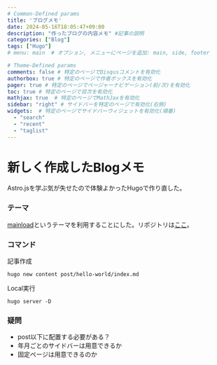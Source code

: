 ```yaml
---
# Common-Defined params
title: 'ブログメモ'
date: 2024-05-16T18:05:47+09:00
description: "作ったブログの内容メモ" #記事の説明
categories: ["Blog"]
tags: ["Hugo"]
# menu: main  # オプション, メニューにページを追加: main, side, footer

# Theme-Defined params
comments: false # 特定のページでDisqusコメントを有効化
authorbox: true # 特定のページで作者ボックスを有効化
pager: true # 特定のページでページャーナビゲーション(前/次)を有効化
toc: true # 特定のページで目次を有効化
mathjax: true  # 特定のページでMathJaxを有効化
sidebar: "right" # サイドバーを特定のページで有効化(右側)
widgets:  # 特定のページでサイドバーウィジェットを有効化(順番)
  - "search"
  - "recent"
  - "taglist"
---
```


# 新しく作成したBlogメモ
Astro.jsを学ぶ気が失せたので体験よかったHugoで作り直した。

### テーマ
[mainload](https://themes.gohugo.io/themes/mainroad/)というテーマを利用することにした。リポジトリは[ここ](https://github.com/Vimux/Mainroad/tree/master)。

### コマンド
記事作成
```
hugo new content post/hello-world/index.md
```

Local実行
```
hugo server -D
```
### 疑問
- post以下に配置する必要がある？
- 年月ごとのサイドバーは用意できるか
- 固定ページは用意できるのか